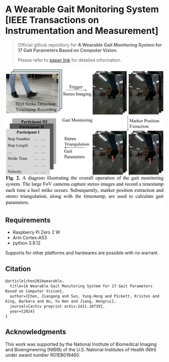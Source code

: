 # A Wearable Gait Monitoring System [IEEE Transactions on Instrumentation and Measurement]

> Official github repository for **A Wearable Gait Monitoring System for 17 Gait Parameters Based on Computer Vision**. 
> 
> Please refer to [paper link](https://arxiv.org/abs/2411.10739) for detailed information.
<img src="./Main figure.png" width="792"/>

## Requirements

- Raspberry Pi Zero 2 W
- Arm Cortex-A53
- python 3.9.12

Supports for other platforms and hardwares are possible with no warrant. 

## Citation
```
@article{chen2024wearable,
  title={A Wearable Gait Monitoring System for 17 Gait Parameters Based on Computer Vision},
  author={Chen, Jiangang and Sun, Yung-Hong and Pickett, Kristen and King, Barbara and Hu, Yu Hen and Jiang, Hongrui},
  journal={arXiv preprint arXiv:2411.10739},
  year={2024}
}
```

## Acknowledgments
This work was supported by the National Institute of Biomedical Imaging and Bioengineering (NIBIB) of the U.S. National Institutes of Health (NIH) under award number R01EB019460.

